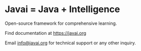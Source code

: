 # Javai = Java + Intelligence 

Open-source framework for comprehensive learning.

Find documentation at https://javai.org

Email info@javai.org for technical support or any other inquiry.
